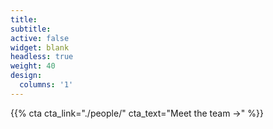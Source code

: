 ```yaml
---
title:
subtitle:
active: false
widget: blank
headless: true
weight: 40
design:
  columns: '1'
---
```


{{% cta cta_link="./people/" cta_text="Meet the team →" %}}
